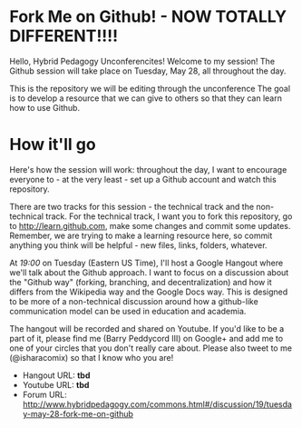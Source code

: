 Fork Me on Github! - NOW TOTALLY DIFFERENT!!!!
==============================================

Hello, Hybrid Pedagogy Unconferencites! Welcome to my session! The
Github session will take place on Tuesday, May 28, all throughout
the day.

This is the repository we will be editing through the unconference
The goal is to develop a resource that we can give to others so 
that they can learn how to use Github.

How it'll go
============

Here's how the session will work: throughout the day, I want
to encourage everyone to - at the very least - set up a Github
account and watch this repository.

There are two tracks for this session - the technical track and
the non-technical track. For the technical track, I want you to
fork this repository, go to http://learn.github.com, make some
changes and commit some updates. Remember, we are trying to make
a learning resource here, so commit anything you think will be
helpful - new files, links, folders, whatever.

At *19:00* on Tuesday (Eastern US Time), I'll host a Google Hangout
where we'll talk about the Github approach. I want to focus on a
discussion about the "Github way" (forking, branching, and
decentralization) and how it differs from the Wikipedia way and
the Google Docs way. This is designed to be more of a non-technical
discussion around how a github-like communication model can be used
in education and academia.

The hangout will be recorded and shared on Youtube. If you'd like to
be a part of it, please find me (Barry Peddycord III) on Google+
and add me to one of your circles that you don't really care about.
Please also tweet to me (@isharacomix) so that I know who you are!

  * Hangout URL: **tbd**
  * Youtube URL: **tbd**
  * Forum URL: http://www.hybridpedagogy.com/commons.html#/discussion/19/tuesday-may-28-fork-me-on-github
